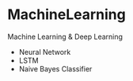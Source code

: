 # MachineLearning

Machine Learning & Deep Learning

- Neural Network 
- LSTM 
- Naive Bayes Classifier
